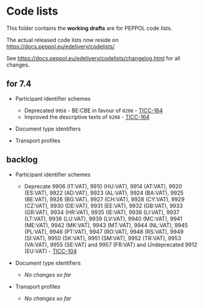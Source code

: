 # Code lists

This folder contains the **working drafts** are for PEPPOL code lists.

The actual released code lists now reside on https://docs.peppol.eu/edelivery/codelists/

See https://docs.peppol.eu/edelivery/codelists/changelog.html for all changes.

## for 7.4

* Participant identifier schemes
    * Deprecated <code>9956</code> - BE:CBE in favour of <code>0208</code> - <a href="https://openpeppol.atlassian.net/browse/TICC-164" target="_blank">TICC-164</a>
    * Improved the descriptive texts of <code>0208</code> - <a href="https://openpeppol.atlassian.net/browse/TICC-164" target="_blank">TICC-164</a>

* Document type identifiers

* Transport profiles

## backlog

* Participant identifier schemes
    * Deprecate 9906 (IT:VAT), 9910 (HU:VAT), 9914 (AT:VAT), 9920 (ES:VAT), 9922 (AD:VAT), 9923 (AL:VAT), 9924 (BA:VAT), 9925 (BE:VAT), 9926 (BG:VAT), 9927 (CH:VAT), 9928 (CY:VAT), 9929 (CZ:VAT), 9930 (DE:VAT), 9931 (EE:VAT), 9932 (GB:VAT), 9933 (GR:VAT), 9934 (HR:VAT), 9935 (IE:VAT), 9936 (LI:VAT), 9937 (LT:VAT), 9938 (LU:VAT), 9939 (LV:VAT), 9940 (MC:VAT), 9941 (ME:VAT), 9942 (MK:VAT), 9943 (MT:VAT), 9944 (NL:VAT), 9945 (PL:VAT), 9946 (PT:VAT), 9947 (RO:VAT), 9948 (RS:VAT), 9949 (SI:VAT), 9950 (SK:VAT), 9951 (SM:VAT), 9952 (TR:VAT), 9953 (VA:VAT), 9955 (SE:VAT) and 9957 (FR:VAT) and *Un*deprecated 9912 (EU:VAT) - [TICC-104](https://openpeppol.atlassian.net/browse/TICC-104)

* Document type identifiers
    * *No changes so far*

* Transport profiles
    * *No changes so far*

